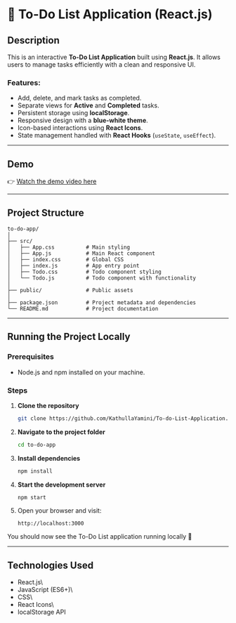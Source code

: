 # 📝 To-Do List Application (React.js)

## Description

This is an interactive **To-Do List Application** built using
**React.js**. It allows users to manage tasks efficiently with a clean
and responsive UI.

### Features:

-   Add, delete, and mark tasks as completed.
-   Separate views for **Active** and **Completed** tasks.
-   Persistent storage using **localStorage**.
-   Responsive design with a **blue-white theme**.
-   Icon-based interactions using **React Icons**.
-   State management handled with **React Hooks** (`useState`,
    `useEffect`).

------------------------------------------------------------------------

## Demo

👉 [Watch the demo video here](https://drive.google.com/file/d/1e-9BDPnkdhj1zuJ7KhxT67klDpMDP-UQ/view?usp=drive_link)

------------------------------------------------------------------------

## Project Structure

    to-do-app/
    │
    ├── src/
    │   ├── App.css          # Main styling
    │   ├── App.js           # Main React component
    │   ├── index.css        # Global CSS
    │   ├── index.js         # App entry point
    │   ├── Todo.css         # Todo component styling
    │   └── Todo.js          # Todo component with functionality
    │
    ├── public/              # Public assets
    │
    ├── package.json         # Project metadata and dependencies
    └── README.md            # Project documentation

------------------------------------------------------------------------

## Running the Project Locally

### Prerequisites

-   Node.js and npm installed on your machine.

### Steps

1.  **Clone the repository**

    ``` bash
    git clone https://github.com/KathullaYamini/To-do-List-Application.git
    ```

2.  **Navigate to the project folder**

    ``` bash
    cd to-do-app
    ```

3.  **Install dependencies**

    ``` bash
    npm install
    ```

4.  **Start the development server**

    ``` bash
    npm start
    ```

5.  Open your browser and visit:

        http://localhost:3000

You should now see the To-Do List application running locally 🎉

------------------------------------------------------------------------

## Technologies Used

-   React.js\
-   JavaScript (ES6+)\
-   CSS\
-   React Icons\
-   localStorage API
